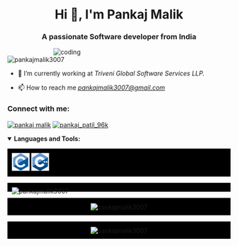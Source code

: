 <h1 align="center">Hi 👋, I'm Pankaj Malik</h1>
<h3 align="center">A passionate Software developer from India</h3>
<img align="right" alt="coding" width="400" src="https://user-images.githubusercontent.com/55389276/140866485-8fb1c876-9a8f-4d6a-98dc-08c4981eaf70.gif">
<p align="left"> <img src="https://komarev.com/ghpvc/?username=pankajmalik3007&label=Profile%20views&color=0e75b6&style=flat" alt="pankajmalik3007" /> </p>

- 🔭 I’m currently working at *Triveni Global Software Services LLP.*

- 📫 How to reach me *pankajmalik3007@gmail.com*

<h3 align="left">Connect with me:</h3>
<p align="left">
<a href="https://linkedin.com/in/pankaj-malik" target="blank"><img align="center" src="https://raw.githubusercontent.com/rahuldkjain/github-profile-readme-generator/master/src/images/icons/Social/linked-in-alt.svg" alt="pankaj malik" height="30" width="40" /></a>
<a href="https://instagram.com/pankaj_patil_96k" target="blank"><img align="center" src="https://raw.githubusercontent.com/rahuldkjain/github-profile-readme-generator/master/src/images/icons/Social/instagram.svg" alt="pankaj_patil_96k" height="30" width="40" /></a>
</p>

<details open>
  <summary><strong>Languages and Tools:</strong></summary>
  <p align="left" style="background-color: #000000; padding: 10px;">
    <a href="https://www.cprogramming.com/" target="_blank" rel="noreferrer">
      <img src="https://raw.githubusercontent.com/devicons/devicon/master/icons/c/c-original.svg" alt="c" width="40" height="40"/>
    </a>
    <a href="https://www.w3schools.com/cpp/" target="_blank" rel="noreferrer">
      <img src="https://raw.githubusercontent.com/devicons/devicon/master/icons/cplusplus/cplusplus-original.svg" alt="cplusplus" width="40" height="40"/>
    </a>
    <!-- Add other language icons with the same styling -->
  </p>
</details>

<p align="center" style="background-color: #000000; padding: 10px;">
  <img align="left" src="https://github-readme-stats.vercel.app/api/top-langs?username=pankajmalik3007&show_icons=true&locale=en&layout=compact" alt="pankajmalik3007" />
</p>

<p align="center" style="background-color: #000000; padding: 10px;">
  <img align="center" src="https://github-readme-stats.vercel.app/api?username=pankajmalik3007&show_icons=true&locale=en" alt="pankajmalik3007" />
</p>

<p align="center" style="background-color: #000000; padding: 10px;">
  <img align="center" src="https://github-readme-streak-stats.herokuapp.com/?user=pankajmalik3007&" alt="pankajmalik3007" />
</p>
